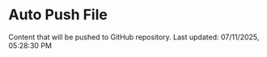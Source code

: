 # Auto Push File

Content that will be pushed to GitHub repository.
Last updated: 07/11/2025, 05:28:30 PM